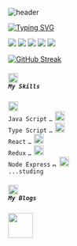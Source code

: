 ![header](https://capsule-render.vercel.app/api?type=waving&color=gradient&height=120&animation=fadeIn&section=footer&text=&fontColor=99CCCC&fontAlign=70)

[![Typing SVG](https://readme-typing-svg.herokuapp.com/?color=f0f6fc&lines=Frontend+developer⚝React+Lover+❤︎&font=Caveat&size=30)](https://git.io/typing-svg)


  
  
![](http://github-profile-summary-cards.vercel.app/api/cards/profile-details?username=otesic&theme=transparent)
![](http://github-profile-summary-cards.vercel.app/api/cards/repos-per-language?username=otesic&theme=transparent)
![](http://github-profile-summary-cards.vercel.app/api/cards/most-commit-language?username=otesic&theme=transparent)
![](http://github-profile-summary-cards.vercel.app/api/cards/stats?username=otesic&theme=transparent)
![](http://github-profile-summary-cards.vercel.app/api/cards/productive-time?username=otesic&theme=transparent&utcOffset=8)


[![GitHub Streak](https://github-readme-streak-stats.herokuapp.com/?user=otesic&theme=default)](https://git.io/streak-stats)




##### <code><img alt = "My Skills" height="20" src="https://img.icons8.com/cotton/512/code.png"> My Skills</code>

<code><img alt = "JavaScript" height="20" src="https://img.icons8.com/dusk/512/javascript.png"> Java Script</code>
<img alt = "node.js" height="8" src="https://img.icons8.com/material-two-tone/512/comma.png">
<code><img alt = "TypeScript" height="20" src="https://img.icons8.com/fluency/512/typescript.png"> Type Script</code>
<img alt = "node.js" height="8" src="https://img.icons8.com/material-two-tone/512/comma.png">
<code><img alt = "React" height="20" src="https://img.icons8.com/dusk/512/react.png"> React</code>
<img alt = "node.js" height="8" src="https://img.icons8.com/material-two-tone/512/comma.png">
<code><img alt = "Redux" height="20" src="https://img.icons8.com/color/512/redux.png"> Redux</code>
<img alt = "node.js" height="8" src="https://img.icons8.com/material-two-tone/512/comma.png">
<code><img alt = "node.js" height="20" src="https://img.icons8.com/fluency/512/node-js.png"> Node Express</code>
<img alt = "node.js" height="10" src="https://img.icons8.com/emoji/512/plus-emoji.png">
<code><img alt = "node.js" height="20" src="https://img.icons8.com/ultraviolet/512/students.png"> ...studing</code>


##### <code><img alt = "My Blogs" height="20" src="https://img.icons8.com/dusk/512/google-blog-search.png"> My Blogs</code>

<a href="https://reactlover.tistory.com/"><img src="https://img.icons8.com/external-xnimrodx-blue-xnimrodx/512/external-write-blogger-and-influencer-xnimrodx-blue-xnimrodx.png" width="50px" height="50px"/></a>

  

